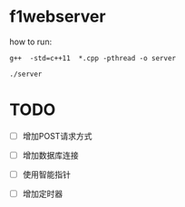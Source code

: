 # f1webserver

how to run:

`g++  -std=c++11  *.cpp -pthread -o server `

`./server`


# TODO
- [ ] 增加POST请求方式

- [ ] 增加数据库连接

- [ ] 使用智能指针

- [ ] 增加定时器
